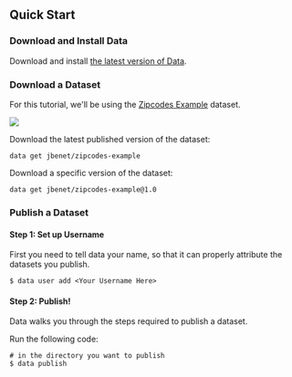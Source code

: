 ## Quick Start

### Download and Install Data

Download and install [the latest version of Data](/doc/install).
<br />

### Download a Dataset

For this tutorial, we'll be using the [Zipcodes Example](http://datadex.io/jbenet/zipcodes-example) dataset.

![](http://jbenet.static.s3.amazonaws.com/d3a80c0b3a1c8dcc9088e9a4e0097b1f548784f6/example-zipcodes-id.png)

Download the latest published version of the dataset:

```
data get jbenet/zipcodes-example
```

Download a specific version of the dataset:

```
data get jbenet/zipcodes-example@1.0
```

### Publish a Dataset

#### Step 1: Set up Username

First you need to tell data your name, so that it can properly attribute the datasets you publish.

```
$ data user add <Your Username Here>
```

#### Step 2: Publish!

Data walks you through the steps required to publish a dataset.

Run the following code:
```
# in the directory you want to publish
$ data publish
```
